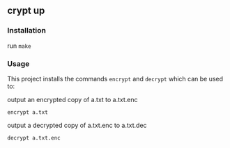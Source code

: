 ## crypt up

### Installation
run `make`

### Usage
This project installs the commands `encrypt` and `decrypt`
which can be used to:  

output an encrypted copy of a.txt to a.txt.enc
```
encrypt a.txt
```

output a decrypted copy of a.txt.enc to a.txt.dec
```
decrypt a.txt.enc
```
